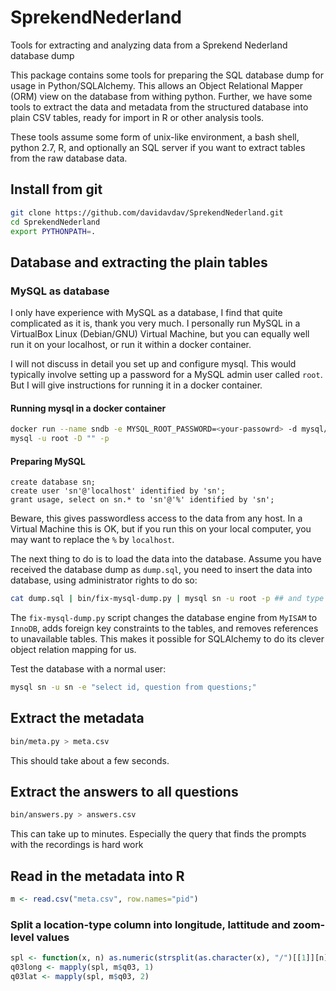 # SprekendNederland
Tools for extracting and analyzing data from a Sprekend Nederland database dump

This package contains some tools for preparing the SQL database dump for usage in Python/SQLAlchemy.
This allows an Object Relational Mapper (ORM) view on the database from withing python.  Further, we
have some tools to extract the data and metadata from the structured database into plain CSV tables,
ready for import in R or other analysis tools.

These tools assume some form of unix-like environment, a bash shell, python 2.7, R, and optionally an SQL server
if you want to extract tables from the raw database data.

## Install from git

```sh
git clone https://github.com/davidavdav/SprekendNederland.git
cd SprekendNederland
export PYTHONPATH=.
```

## Database and extracting the plain tables

### MySQL as database

I only have experience with MySQL as a database, I find that quite complicated as it is, thank you very much.
I personally run MySQL in a VirtualBox Linux (Debian/GNU) Virtual Machine, but you can equally well run it on your
localhost, or run it within a docker container.

I will not discuss in detail you set up and configure mysql.  This would typically involve setting up a password for a
MySQL admin user called `root`.  But I will give instructions for running it in a docker container.

#### Running mysql in a docker container

```sh
docker run --name sndb -e MYSQL_ROOT_PASSWORD=<your-passowrd> -d mysql/mysql-server
mysql -u root -D "" -p
```

#### Preparing MySQL

```
create database sn;
create user 'sn'@'localhost' identified by 'sn';
grant usage, select on sn.* to 'sn'@'%' identified by 'sn';
```
Beware, this gives passwordless access to the data from any host.  In a Virtual Machine this is OK, but if you run this
on your local computer, you may want to replace the `%` by `localhost`.

The next thing to do is to load the data into the database.  Assume you have received the database dump as `dump.sql`, you
need to insert the data into database, using administrator rights to do so:

```sh
cat dump.sql | bin/fix-mysql-dump.py | mysql sn -u root -p ## and type password
```
The `fix-mysql-dump.py` script changes the database engine from `MyISAM` to `InnoDB`, adds foreign key constraints to the tables,
and removes references to unavailable tables.  This makes it possible for SQLAlchemy to do its clever object relation mapping
for us.

Test the database with a normal user:
```sh
mysql sn -u sn -e "select id, question from questions;"
```

## Extract the metadata

```sh
bin/meta.py > meta.csv
```
This should take about a few seconds.

## Extract the answers to all questions
```sh
bin/answers.py > answers.csv
```
This can take up to minutes.  Especially the query that finds the prompts with the recordings is hard work

## Read in the metadata into R
```R
m <- read.csv("meta.csv", row.names="pid")
```

### Split a location-type column into longitude, lattitude and zoom-level values
```R
spl <- function(x, n) as.numeric(strsplit(as.character(x), "/")[[1]][n]) ## sorry about this
q03long <- mapply(spl, m$q03, 1)
q03lat <- mapply(spl, m$q03, 2)
```
